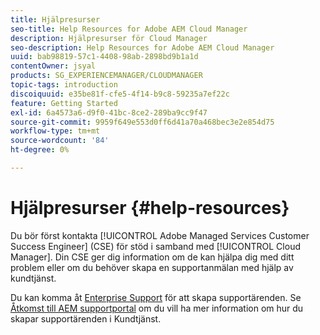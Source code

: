 ```yaml
---
title: Hjälpresurser
seo-title: Help Resources for Adobe AEM Cloud Manager
description: Hjälpresurser för Cloud Manager
seo-description: Help Resources for Adobe AEM Cloud Manager
uuid: bab98819-57c1-4408-98ab-2898bd9b1a1d
contentOwner: jsyal
products: SG_EXPERIENCEMANAGER/CLOUDMANAGER
topic-tags: introduction
discoiquuid: e35be81f-cfe5-4f14-b9c8-59235a7ef22c
feature: Getting Started
exl-id: 6a4573a6-d9f0-41bc-8ce2-289ba9cc9f47
source-git-commit: 9959f649e553d0ff6d41a70a468bec3e2e854d75
workflow-type: tm+mt
source-wordcount: '84'
ht-degree: 0%

---
```


# Hjälpresurser {#help-resources}

Du bör först kontakta [!UICONTROL Adobe Managed Services Customer Success Engineer] (CSE) för stöd i samband med [!UICONTROL Cloud Manager]. Din CSE ger dig information om de kan hjälpa dig med ditt problem eller om du behöver skapa en supportanmälan med hjälp av kundtjänst.

Du kan komma åt [Enterprise Support](https://experienceleague.adobe.com/?lang=en&amp;support-tab=home#support) för att skapa supportärenden. Se [Åtkomst till AEM supportportal](https://helpx.adobe.com/enterprise/using/support-and-expert-services.html) om du vill ha mer information om hur du skapar supportärenden i Kundtjänst.
